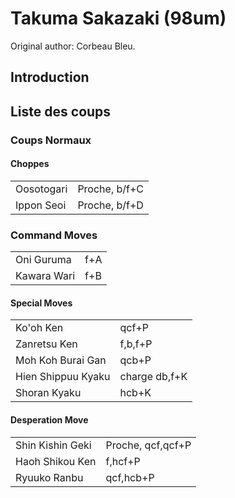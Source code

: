 # Takuma Sakazaki (98um)

Original author: Corbeau Bleu.

## Introduction

## Liste des coups

### Coups Normaux

#### Choppes

|            |               |
|------------|---------------|
| Oosotogari | Proche, b/f+C |
| Ippon Seoi | Proche, b/f+D |

### Command Moves

|             |     |
|-------------|-----|
| Oni Guruma  | f+A |
| Kawara Wari | f+B |

#### Special Moves

|                    |               |
|--------------------|---------------|
| Ko'oh Ken          | qcf+P         |
| Zanretsu Ken       | f,b,f+P       |
| Moh Koh Burai Gan  | qcb+P         |
| Hien Shippuu Kyaku | charge db,f+K |
| Shoran Kyaku       | hcb+K         |

#### Desperation Move

|                  |                   |
|------------------|-------------------|
| Shin Kishin Geki | Proche, qcf,qcf+P |
| Haoh Shikou Ken  | f,hcf+P           |
| Ryuuko Ranbu     | qcf,hcb+P         |
